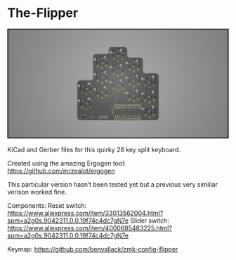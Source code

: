 # The-Flipper

![The Flipper Tears Round.jpg](The%20Flipper%20Tears%20Round.jpg)

KiCad and Gerber files for this quirky 28 key split keyboard. 

Created using the amazing Ergogen tool: https://github.com/mrzealot/ergogen

This particular version hasn’t been tested yet but a previous very similiar verison worked fine. 

Components: 
Reset switch: https://www.aliexpress.com/item/33013562004.html?spm=a2g0s.9042311.0.0.19f74c4dc7gN7e
Slider switch: https://www.aliexpress.com/item/4000685483225.html?spm=a2g0s.9042311.0.0.19f74c4dc7gN7e

Keymap: https://github.com/benvallack/zmk-config-flipper
